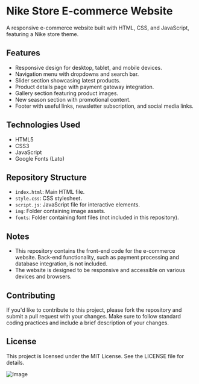 # Nike Store E-commerce Website

A responsive e-commerce website built with HTML, CSS, and JavaScript, featuring a Nike store theme.

## Features

- Responsive design for desktop, tablet, and mobile devices.
- Navigation menu with dropdowns and search bar.
- Slider section showcasing latest products.
- Product details page with payment gateway integration.
- Gallery section featuring product images.
- New season section with promotional content.
- Footer with useful links, newsletter subscription, and social media links.

## Technologies Used

- HTML5
- CSS3
- JavaScript
- Google Fonts (Lato)

## Repository Structure

- `index.html`: Main HTML file.
- `style.css`: CSS stylesheet.
- `script.js`: JavaScript file for interactive elements.
- `img`: Folder containing image assets.
- `fonts`: Folder containing font files (not included in this repository).

## Notes

- This repository contains the front-end code for the e-commerce website. Back-end functionality, such as payment processing and database integration, is not included.
- The website is designed to be responsive and accessible on various devices and browsers.

## Contributing

If you'd like to contribute to this project, please fork the repository and submit a pull request with your changes. Make sure to follow standard coding practices and include a brief description of your changes.

## License

This project is licensed under the MIT License. See the LICENSE file for details.

![Image](https://github.com/user-attachments/assets/d918bb47-8c65-4999-b42c-cd6158510205)

